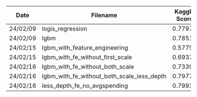| Date | Filename | Kaggle Score | Best |
|---|---|---|---|
| 24/02/09 | logis_regression | 0.77975 |  |
| 24/02/09 | lgbm | 0.78512 | |
| 24/02/15 | lgbm_with_feature_engineering | 0.5775 |  |
| 24/02/15 | lgbm_with_fe_without_first_scale | 0.69371 |  |
| 24/02/16 | lgbm_with_fe_without_both_scale | 0.73392 |  |
| 24/02/16 | lgbm_with_fe_without_both_scale_less_depth | 0.79775 | |
| 24/02/16 | less_depth_fe_no_avgspending | 0.79939 | * |